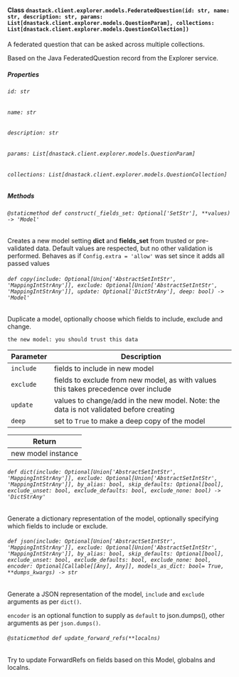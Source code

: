 #### Class `dnastack.client.explorer.models.FederatedQuestion(id: str, name: str, description: str, params: List[dnastack.client.explorer.models.QuestionParam], collections: List[dnastack.client.explorer.models.QuestionCollection])`
A federated question that can be asked across multiple collections.

Based on the Java FederatedQuestion record from the Explorer service.
##### Properties
###### `id: str`

###### `name: str`

###### `description: str`

###### `params: List[dnastack.client.explorer.models.QuestionParam]`

###### `collections: List[dnastack.client.explorer.models.QuestionCollection]`

##### Methods
###### `@staticmethod def construct(_fields_set: Optional['SetStr'], **values) -> 'Model'`
Creates a new model setting __dict__ and __fields_set__ from trusted or pre-validated data.
Default values are respected, but no other validation is performed.
Behaves as if `Config.extra = 'allow'` was set since it adds all passed values
###### `def copy(include: Optional[Union['AbstractSetIntStr', 'MappingIntStrAny']], exclude: Optional[Union['AbstractSetIntStr', 'MappingIntStrAny']], update: Optional['DictStrAny'], deep: bool) -> 'Model'`
Duplicate a model, optionally choose which fields to include, exclude and change.

    the new model: you should trust this data

| Parameter | Description |
| --- | --- |
| `include` | fields to include in new model |
| `exclude` | fields to exclude from new model, as with values this takes precedence over include |
| `update` | values to change/add in the new model. Note: the data is not validated before creating |
| `deep` | set to `True` to make a deep copy of the model |

| Return |
| --- |
| new model instance |
###### `def dict(include: Optional[Union['AbstractSetIntStr', 'MappingIntStrAny']], exclude: Optional[Union['AbstractSetIntStr', 'MappingIntStrAny']], by_alias: bool, skip_defaults: Optional[bool], exclude_unset: bool, exclude_defaults: bool, exclude_none: bool) -> 'DictStrAny'`
Generate a dictionary representation of the model, optionally specifying which fields to include or exclude.
###### `def json(include: Optional[Union['AbstractSetIntStr', 'MappingIntStrAny']], exclude: Optional[Union['AbstractSetIntStr', 'MappingIntStrAny']], by_alias: bool, skip_defaults: Optional[bool], exclude_unset: bool, exclude_defaults: bool, exclude_none: bool, encoder: Optional[Callable[[Any], Any]], models_as_dict: bool= True, **dumps_kwargs) -> str`
Generate a JSON representation of the model, `include` and `exclude` arguments as per `dict()`.

`encoder` is an optional function to supply as `default` to json.dumps(), other arguments as per `json.dumps()`.
###### `@staticmethod def update_forward_refs(**localns)`
Try to update ForwardRefs on fields based on this Model, globalns and localns.